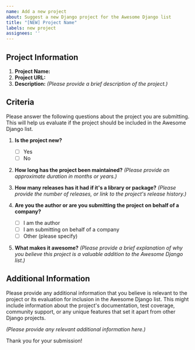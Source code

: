 ```yaml
---
name: Add a new project
about: Suggest a new Django project for the Awesome Django list
title: "[NEW] Project Name"
labels: new project
assignees: ''
---
```


## Project Information

1. **Project Name:** 
2. **Project URL:** 
3. **Description:** _(Please provide a brief description of the project.)_

## Criteria

Please answer the following questions about the project you are submitting. This will help us evaluate if the project should be included in the Awesome Django list.

1. **Is the project new?**
   - [ ] Yes
   - [ ] No

2. **How long has the project been maintained?**
   _(Please provide an approximate duration in months or years.)_

3. **How many releases has it had if it's a library or package?**
   _(Please provide the number of releases, or link to the project's release history.)_

4. **Are you the author or are you submitting the project on behalf of a company?**
   - [ ] I am the author
   - [ ] I am submitting on behalf of a company
   - [ ] Other (please specify)

5. **What makes it awesome?**
   _(Please provide a brief explanation of why you believe this project is a valuable addition to the Awesome Django list.)_

## Additional Information

Please provide any additional information that you believe is relevant to the project or its evaluation for inclusion in the Awesome Django list. This might include information about the project's documentation, test coverage, community support, or any unique features that set it apart from other Django projects.

_(Please provide any relevant additional information here.)_

Thank you for your submission!
